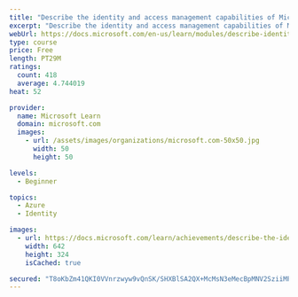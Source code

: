 ```yaml
---
title: "Describe the identity and access management capabilities of Microsoft 365"
excerpt: "Describe the identity and access management capabilities of Microsoft 365"
webUrl: https://docs.microsoft.com/en-us/learn/modules/describe-identity-access-management-capabilities-of-microsoft-365/
type: course
price: Free
length: PT29M
ratings:
  count: 418
  average: 4.744019
heat: 52

provider:
  name: Microsoft Learn
  domain: microsoft.com
  images:
    - url: /assets/images/organizations/microsoft.com-50x50.jpg
      width: 50
      height: 50

levels:
  - Beginner

topics:
  - Azure
  - Identity

images:
  - url: https://docs.microsoft.com/learn/achievements/describe-the-identity-and-access-management-capabilities-of-microsoft-365-social.png
    width: 642
    height: 324
    isCached: true

secured: "T8oKbZm41QKI0VVnrzwyw9vQnSK/SHXBlSA2QX+McMsN3eMecBpMNV2SziiMP3jO98fXD8k7zlqZjXxFn8VYuk0QOm45W9PHsl8XgcD21StWsOEVgU5sS0/qjU7OyGo6UqIPhfLc6Fm7D/rQX+6EswY3+YT60WiO9N7TwVfrHQPBnoAy1mIiIMiw5jCQnHDcloyUlZw4GQT/r0sgS5WK+HRSGCHjsn7SUDckjqQI5yVL1WwWR5xEK9SI2Xx7LEVXr0j+QLNM9eeqgBjstx00wBVotbyyG/l5JNDbs22k0zKQ/lkbJZgLGUY7RRxbz8jpJvV0ds1N99pDrK0ZGqHKNeNuCLYIJrS1ljeja3WCCj45BXvvUB39kpl//1Iv/JNKiwAQK0hl2oRzx2gV77Rw6LYAhgxrT4GN5cSmCbOv6nk=;n3SphnR+FAlQNehS5L4n8A=="
---
```



